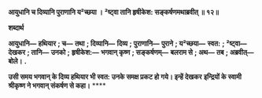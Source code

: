 **आयुधानि च दिव्यानि पुराणानि य²च्छया ।** **²ष्ट्वा तानि हृषीकेश: सङ्कर्षणमथाब्रवीत् ॥ १२॥** 

**शब्दार्थ** 

**आयुधानि—** **हथियार** **; च—** **तथा** **; दिव्यानि—** **दिव्य** **; पुराणानि—** **पुराने** **; य²च्छया—** **स्वत:** **; ²ष्ट्वा—** **देखकर** **; तानि—** **उनको** **;** **हृषीकेश:—** **भगवान् कृष्ण** **; सङ्कर्षणम्—** **बलराम से** **; अथ—** **तब** **; अब्रवीत्—** **बोले।** **.** 

**उसी समय भगवान् के दिव्य हथियार भी स्वत: उनके समक्ष प्रकट हो गये। इन्हें देखकर** **इन्द्रियों के स्वामी श्रीकृष्ण ने भगवान् संकर्षण से कहा।** **** 